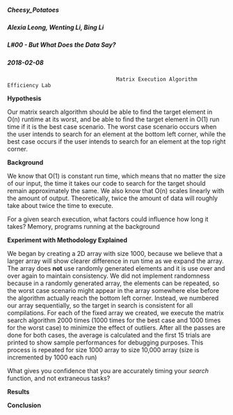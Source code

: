 ##### Cheesy_Potatoes
##### Alexia Leong, Wenting Li, Bing Li
##### L#00 - But What Does the Data Say?
##### 2018-02-08

                                       Matrix Execution Algorithm Efficiency Lab
**Hypothesis**

Our matrix search algorithm should be able to find the target element in O(n) runtime at its worst, and be able to find the target element in O(1) run time if it is the best case scenario. The worst case scenario occurs when the user intends to search for an element at the bottom left corner, while the best case occurs if the user intends to search for an element at the top right corner.

**Background**

We know that O(1) is constant run time, which means that no matter the size of our input, the time it takes our code to search for the target should remain approximately the same. We also know that O(n) scales linearly with the amount of output. Theoretically, twice the amount of data will roughly take about twice the time to execute. 

For a given search execution, what factors could influence how long it takes? Memory, programs running at the background


**Experiment with Methodology Explained**

We began by creating a 2D array with size 1000, because we believe that a larger array will show clearer difference in run time as we expand the array. The array does **not** use randomly generated elements and it is use over and over again to maintain consistency. We did not implement randomness because in a randomly generated array, the elements can be repeated, so the worst case scenario might appear in the array somewhere else before the algorithm actually reach the bottom left corner. Instead, we numbered our array sequentially, so the target in search is consistent for all compilations. For each of the fixed array we created, we execute the matrix search algorithm 2000 times (1000 times for the best case and 1000 times for the worst case) to minimize the effect of outliers. After all the passes are done for both cases, the average is calculated and the first 15 trials are printed to show sample performances for debugging purposes. This process is repeated for size 1000 array to size 10,000 array (size is incremented by 1000 each run)

What gives you confidence that you are accurately timing your *search* function, and not extraneous tasks?

**Results**

**Conclusion**
